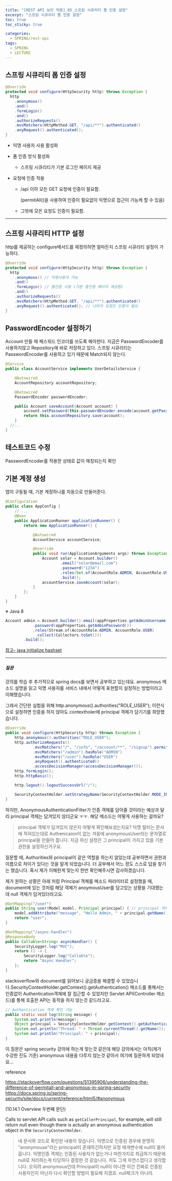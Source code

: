 ```yaml
---
title: "[REST API 보안 적용]_05_스프링 시큐리티 폼 인증 설정"
excerpt: "스프링 시큐리티 폼 인증 설정"
toc: true
toc_sticky: true

categories:
  - SPRING/rest-api
tags:
  - SPRING
  - LECTURE
---
```


## 스프링 시큐리티 폼 인증 설정

```java
@Override
protected void configure(HttpSecurity http) throws Exception {
  http
    .anonymous()
    .and()
    .formLogin()
    .and()
    .authorizeRequests()
    .mvcMatchers(HttpMethod.GET, "/api/**").authenticated()
    .anyRequest().authenticated();
}
```

* 익명 사용자 사용 활성화

* 폼 인증 방식 활성화

  * 스프링 시큐리티가 기본 로그인 페이지 제공

* 요청에 인증 적용

  * /api 이하 모든 GET 요청에 인증이 필요함. 

    (permitAll()을 사용하여 인증이 필요없이 익명으로 접근이 가능케 할 수 있음)

  * 그밖에 모은 요청도 인증이 필요함.

---

## 스프링 시큐리티 HTTP 설정

http를 제공하는 configure메서드를 재정의하면 얼마든지 스프링 시큐리티 설정이 가능하다.

```java
@Override
protected void configure(HttpSecurity http) throws Exception {
  http
    .anonymous() // 익명사용자 가능
    .and()
    .formLogin() // 폼인증 사용 (기본 폼인증 페이지 제공함)
    .and()
    .authorizeRequests()
    .mvcMatchers(HttpMethod.GET, "/api/**").authenticated()
    .anyRequest().authenticated(); // 나머지 요청은 인증이 필요
}
```

## PasswordEncoder 설정하기

Account 만들 때 패스워드 인코더를 쓰도록 해야한다. 지금은 PasswordEncoder를 사용하지않고 Repository에 바로 저장하고 있다. 스프링 시큐리티는 PasswordEncoder를 사용하고 있기 때문에 Match되지 않는다.

```java
@Service
public class AccountService implements UserDetailsService {

    @Autowired
    AccountRepository accountRepository;

    @Autowired
    PasswordEncoder passwordEncoder;

    public Account saveAccount(Account account) {
        account.setPassword(this.passwordEncoder.encode(account.getPassword()));
        return this.accountRepository.save(account);
    }
  //..
}
```



## 테스트코드 수정

PasswordEncoder를 적용한 상태로 값이 매칭되는지 확인



## 기본 계정 생성

앱이 구동될 때, 기본 계정하나를 자동으로 만들어준다.

```java
@Configuration
public class AppConfig {
	// ...
    @Bean
    public ApplicationRunner applicationRunner() {
        return new ApplicationRunner() {

            @Autowired
            AccountService accountService;

            @Override
            public void run(ApplicationArguments args) throws Exception {
                Account solar = Account.builder()
                        .email("solar@email.com")
                        .password("1234")
                        .roles(Set.of(AccountRole.ADMIN, AccountRole.USER))
                        .build();
                accountService.saveAccount(solar);
            }
        };
    }
}
```

※ Java 8

```java
Account admin = Account.builder().email(appProperties.getAdminUsername())
 			.password(appProperties.getAdminPassword())
			.roles(Stream.of(AccountRole.ADMIN, AccountRole.USER)
             .collect(Collectors.toSet()))
  		.build();
```

[참고- java initialize hashset](https://www.baeldung.com/java-initialize-hashset)



---

##### 질문

강의를 학습 후 추가적으로 spring docs를 보면서 공부하고 있는데요. anonymous 메소드 설명을 읽고 익명 사용자를 서비스 내에서 어떻게 표현할지 설정하는 방법이라고 이해했습니다.

그래서 간단한 실험을 위해 http.anonymous().authorities("ROLE_USER"); 이런식으로 설정하면 인증을 하지 않아도 contextholer에 principal 객체가 담기기를 희망했습니다.

```java
@Override
public void configure(HttpSecurity http) throws Exception {
    http.anonymous().authorities("ROLE_USER");
    http.authorizeRequests()
            .mvcMatchers("/", "/info", "/account/**", "/signup").permitAll()
            .mvcMatchers("/admin").hasRole("ADMIN")
            .mvcMatchers("/user").hasRole("USER")
            .anyRequest().authenticated()
            .accessDecisionManager(accessDecisionManager());
    http.formLogin();
    http.httpBasic();

    http.logout().logoutSuccessUrl("/");

    SecurityContextHolder.setStrategyName(SecurityContextHolder.MODE_INHERITABLETHREADLOCAL);
}
```

하지만, AnonymousAuthenticationFilter가 인증 객체를 담아줄 것이라는 예상과 달리 principal 객체는 담겨있지 않더군요 ㅜㅜ. 해당 메소드는 어떻게 사용하는 걸까요?

> principal 객체가 담겨있지 않은지 어떻게 확인해보셨는지요? 익명 필터는 문서에 적혀있는대로 Authenicaion이 없는 겨웅에 anonymousUser라는 문자열로 principal을 만들어 줍니다. 지금 하신 설정은 그 principal이 가지고 있을 기본 권한을 설정하신거구요.

질문할 때, Authorities와 principal이 같은 역할을 하는지 알았는데 공부하면서 권한과 이름으로 차이가 있다는 것을 알게 되었습니다. 더 공부해서 어느 정도 스스로 답을 찾기는 했습니다. 혹시 제가 이해한게 맞는지 한번 확인해주시면 감사하겠습니다.

제가 원하는 상황은 아래 처럼 Principal 객체를 메소드 파라미터로 설정했을 때, document에 있는 것처럼 해당 객체가 anoymousUser를 담고있는 상황을 기대했는데 null 객체가 담겨있더라고요. 

```java
@GetMapping("/user")
public String user(Model model, Principal principal) { // principal 객체 null
    model.addAttribute("message", "Hello Admin, " + principal.getName());
    return "user";
}

@GetMapping("/async-handler")
@ResponseBody
public Callable<String> asyncHandler() {
    SecurityLogger.log("MVC");
    return () -> {
        SecurityLogger.log("Callable");
        return "Async Handler";
    };
}
```

stackoverflow와 document를 읽어보니 궁금증을 해결할 수 있었습니다.SecurityContextHolder.getContext().getAuthentication() 메소드를 통해서는 인증없이 Authentication객체에 잘 접근할 수 있었지만 Servlet API(Controller 메소드)를 통해 호출한 API는 동작을 하지 않는것 같드라고요. 

```java
// Authentication 객체 확인 가능
public static void log(String message) {
    System.out.println(message);
    Object principal = SecurityContextHolder.getContext().getAuthentication().getPrincipal();  // anonymousUser
    System.out.println("Thread: " + Thread.currentThread().getName());
    System.out.println("Principal: " + principal);
}
```

이 질문은 spring security 강의에 하는게 맞는것 같은데 해당 강의에서는 아직(제가 수강한 진도 기준) anonymous 내용을 다루지 않는것 같아서 여기에 질문하게 되었네요...

reference

https://stackoverflow.com/questions/51395906/understanding-the-difference-of-permitall-and-anonymous-in-spring-security
https://docs.spring.io/spring-security/site/docs/current/reference/html5/#anonymous

(10.14.1 Overview 두번째 문단)

 Calls to servlet API calls such as `getCallerPrincipal`, for example, will still return null even though there is actually an anonymous authentication object in the `SecurityContextHolder`.

> 네 문서와 코드로 확인한 내용이 맞습니다. 익명으로 인증된 경우에 분명히 "anonymouse"라는 principal이 존재하긴하지만 요청 매개변수에 null이 들어옵니다. 익명인증 객체는 인증된 사용자가 없는거나 마찬가지로 취급하기 때문에 null로 처리하는게 타당하다 결정한 것 같습니다. 저도 그게 자연스럽다고 생각합니다. 오히려 anonymous인데 Principal이 null이 아니면 이건 진짜로 인증된 사용자인지 아닌지 다시 확인할 방법이 필요해 지겠죠. null체크가 아니라.

